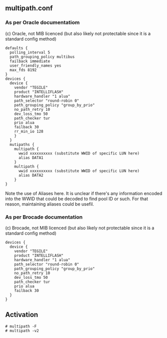 
## multipath.conf

### As per Oracle documentatiom
(c) Oracle, not MIB licenced (but also likely not protectable since it is a standard config method)

```
defaults {
  polling_interval 5
  path_grouping_policy multibus
  failback immediate
  user_friendly_names yes
  max_fds 8192
}
devices {
  device {
    vendor "TEGILE"
    product "INTELLIFLASH"
    hardware_handler "1 alua"
    path_selector "round-robin 0"
    path_grouping_policy "group_by_prio"
    no_path_retry 10
    dev_loss_tmo 50
    path_checker tur
    prio alua
    failback 30
    rr_min_io 128
    }
  }
  mutipaths {
    multipath {
      wwid xxxxxxxxxx (substitute WWID of specific LUN here)
      alias DATA1
    }
    multipath {
      wwid xxxxxxxxxx (substitute WWID of specific LUN here)
      alias DATA2
    }
}
```
Note the use of Aliases here. It is unclear if there's any information encoded into the WWID that could be decoded to find pool ID or such. For that reason, maintaining aliases could be usefil.

### As per Brocade documentation

(c) Brocade, not MIB licenced (but also likely not protectable since it is a standard config method)

```
devices {
  device {
    vendor "TEGILE"
    product "INTELLIFLASH"
    hardware_handler "1 alua"
    path_selector "round-robin 0"
    path_grouping_policy "group_by_prio"
    no_path_retry 10
    dev_loss_tmo 50
    path_checker tur
    prio alua
    failback 30
  }
}
```


## Activation

```
# multipath -F
# multipath -v2
```
